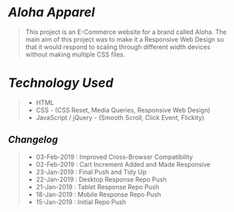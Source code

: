 # *Aloha Apparel*
> This project is an E-Commerce website for a brand called Aloha. The main aim of this project was to make it a Responsive Web Design so that it would respond to scaling through different width devices without making multiple CSS files.

# *Technology Used*
>* HTML
>* CSS - (CSS Reset, Media Queries, Responsive Web Design)
>* JavaScript / jQuery - (Smooth Scroll, Click Event, Flickity)

## *Changelog*
>* 03-Feb-2019 : Improved Cross-Browser Compatibility
>* 02-Feb-2019 : Cart Increment Added and Made Responsive
>* 23-Jan-2019 : Final Push and Tidy Up
>* 22-Jan-2019 : Desktop Response Repo Push
>* 21-Jan-2019 : Tablet Response Repo Push
>* 18-Jan-2019 : Mobile Response Repo Push
>* 15-Jan-2019 : Initial Repo Push
